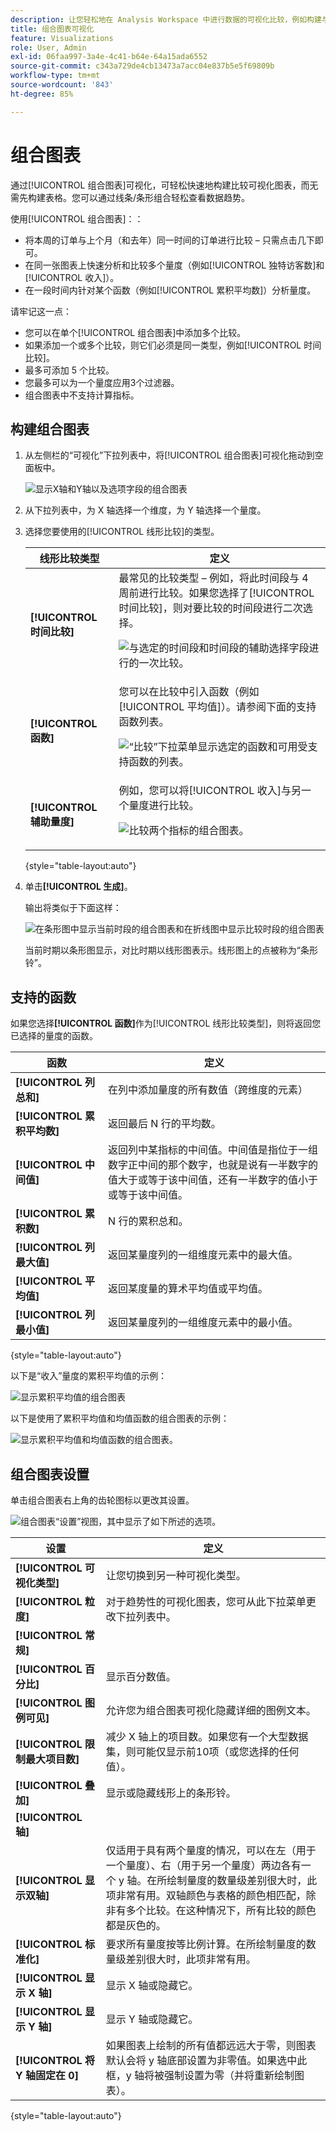 ```yaml
---
description: 让您轻松地在 Analysis Workspace 中进行数据的可视化比较，例如构建与上个月、去年等的比较。
title: 组合图表可视化
feature: Visualizations
role: User, Admin
exl-id: 06faa997-3a4e-4c41-b64e-64a15ada6552
source-git-commit: c343a729de4cb13473a7acc04e837b5e5f69809b
workflow-type: tm+mt
source-wordcount: '843'
ht-degree: 85%

---
```


# 组合图表

通过[!UICONTROL 组合图表]可视化，可轻松快速地构建比较可视化图表，而无需先构建表格。您可以通过线条/条形组合轻松查看数据趋势。

使用[!UICONTROL 组合图表]：：

* 将本周的订单与上个月（和去年）同一时间的订单进行比较 – 只需点击几下即可。
* 在同一张图表上快速分析和比较多个量度（例如[!UICONTROL 独特访客数]和[!UICONTROL 收入]）。
* 在一段时间内针对某个函数（例如[!UICONTROL 累积平均数]）分析量度。

请牢记这一点：

* 您可以在单个[!UICONTROL 组合图表]中添加多个比较。
* 如果添加一个或多个比较，则它们必须是同一类型，例如[!UICONTROL 时间比较]。
* 最多可添加 5 个比较。
* 您最多可以为一个量度应用3个过滤器。
* 组合图表中不支持计算指标。

## 构建组合图表

1. 从左侧栏的“可视化”下拉列表中，将[!UICONTROL 组合图表]可视化拖动到空面板中。

   ![显示X轴和Y轴以及选项字段的组合图表](assets/combo-chart-build.png)

1. 从下拉列表中，为 X 轴选择一个维度，为 Y 轴选择一个量度。

1. 选择您要使用的[!UICONTROL 线形比较]的类型。

   | 线形比较类型 | 定义 |
   | --- | --- |
   | **[!UICONTROL 时间比较]** | 最常见的比较类型 – 例如，将此时间段与 4 周前进行比较。如果您选择了[!UICONTROL 时间比较]，则对要比较的时间段进行二次选择。<p>![与选定的时间段和时间段的辅助选择字段进行的一次比较。](assets/combo-time-period.png) |
   | **[!UICONTROL 函数]** | 您可以在比较中引入函数（例如[!UICONTROL 平均值]）。请参阅下面的支持函数列表。<p>![“比较”下拉菜单显示选定的函数和可用受支持函数的列表。](assets/combo-functions.png) |
   | **[!UICONTROL 辅助量度]** | 例如，您可以将[!UICONTROL 收入]与另一个量度进行比较。<p>![比较两个指标的组合图表。](assets/combo-2metrics.png) |

   {style="table-layout:auto"}

1. 单击&#x200B;**[!UICONTROL 生成]**。

   输出将类似于下面这样：

   ![在条形图中显示当前时段的组合图表和在折线图中显示比较时段的组合图表 ](assets/combo-output.png)

   当前时期以条形图显示，对比时期以线形图表示。线形图上的点被称为“条形铃”。

## 支持的函数

如果您选择&#x200B;**[!UICONTROL 函数]**&#x200B;作为[!UICONTROL 线形比较类型]，则将返回您已选择的量度的函数。

| 函数 | 定义 |
| --- | --- |
| **[!UICONTROL 列总和]** | 在列中添加量度的所有数值（跨维度的元素） |
| **[!UICONTROL 累积平均数]** | 返回最后 N 行的平均数。 |
| **[!UICONTROL 中间值]** | 返回列中某指标的中间值。中间值是指位于一组数字正中间的那个数字，也就是说有一半数字的值大于或等于该中间值，还有一半数字的值小于或等于该中间值。 |
| **[!UICONTROL 累积数]** | N 行的累积总和。 |
| **[!UICONTROL 列最大值]** | 返回某量度列的一组维度元素中的最大值。 |
| **[!UICONTROL 平均值]** | 返回某度量的算术平均值或平均值。 |
| **[!UICONTROL 列最小值]** | 返回某量度列的一组维度元素中的最小值。 |

{style="table-layout:auto"}

以下是“收入”量度的累积平均值的示例：

![显示累积平均值的组合图表](assets/combo-cumul-avg.png)

以下是使用了累积平均值和均值函数的组合图表的示例：

![显示累积平均值和均值函数的组合图表。](assets/combo-two-functions.png)

## 组合图表设置

单击组合图表右上角的齿轮图标以更改其设置。

![组合图表“设置”视图，其中显示了如下所述的选项。](assets/combo-settings.png)

| 设置 | 定义 |
| --- | --- |
| **[!UICONTROL 可视化类型]** | 让您切换到另一种可视化类型。 |
| **[!UICONTROL 粒度]** | 对于趋势性的可视化图表，您可从此下拉菜单更改下拉列表中。 |
| **[!UICONTROL 常规]** |  |
| **[!UICONTROL 百分比]** | 显示百分数值。 |
| **[!UICONTROL 图例可见]** | 允许您为组合图表可视化隐藏详细的图例文本。 |
| **[!UICONTROL 限制最大项目数]** | 减少 X 轴上的项目数。如果您有一个大型数据集，则可能仅显示前10项（或您选择的任何值）。 |
| **[!UICONTROL 叠加]** | 显示或隐藏线形上的条形铃。 |
| **[!UICONTROL 轴]** | |
| **[!UICONTROL 显示双轴]** | 仅适用于具有两个量度的情况，可以在左（用于一个量度）、右（用于另一个量度）两边各有一个 y 轴。在所绘制量度的数量级差别很大时，此项非常有用。双轴颜色与表格的颜色相匹配，除非有多个比较。在这种情况下，所有比较的颜色都是灰色的。 |
| **[!UICONTROL 标准化]** | 要求所有量度按等比例计算。在所绘制量度的数量级差别很大时，此项非常有用。 |
| **[!UICONTROL 显示 X 轴]** | 显示 X 轴或隐藏它。 |
| **[!UICONTROL 显示 Y 轴]** | 显示 Y 轴或隐藏它。 |
| **[!UICONTROL 将 Y 轴固定在 0]** | 如果图表上绘制的所有值都远远大于零，则图表默认会将 y 轴底部设置为非零值。如果选中此框，y 轴将被强制设置为零（并将重新绘制图表）。 |

{style="table-layout:auto"}
